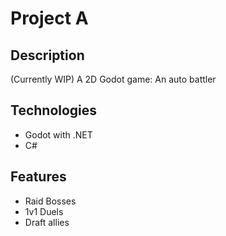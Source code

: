 # Project A

## Description

(Currently WIP)
A 2D Godot game: An auto battler

## Technologies
- Godot with .NET
- C#

## Features 
- Raid Bosses
- 1v1 Duels
- Draft allies
